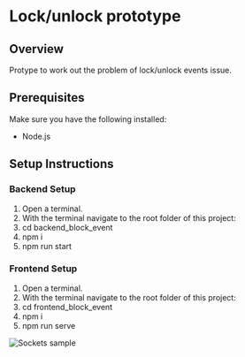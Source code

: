 # Lock/unlock prototype

## Overview
Protype to work out the problem of lock/unlock events issue.

## Prerequisites
Make sure you have the following installed:
- Node.js


## Setup Instructions

### Backend Setup
1. Open a terminal.
2. With the terminal navigate to the root folder of this project:
3. cd backend_block_event 
4. npm i
5. npm run start

### Frontend Setup
1. Open a terminal.
2. With the terminal navigate to the root folder of this project:
3. cd frontend_block_event
4. npm i 
5. npm run serve

![Sockets sample](./SocketWorking.gif)